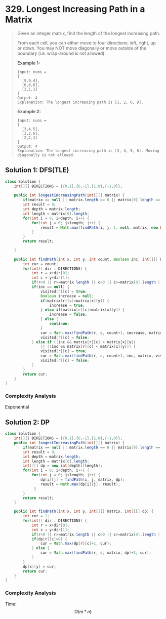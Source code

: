 # 329. Longest Increasing Path in a Matrix

> Given an integer matrix, find the length of the longest increasing path.
>
> From each cell, you can either move to four directions: left, right, up or down. You may NOT move diagonally or move outside of the boundary \(i.e. wrap-around is not allowed\).
>
> **Example 1:**
>
> ```text
> Input: nums = 
> [
>   [9,9,4],
>   [6,6,8],
>   [2,1,1]
> ] 
> Output: 4 
> Explanation: The longest increasing path is [1, 2, 6, 9].
> ```
>
> **Example 2:**
>
> ```text
> Input: nums = 
> [
>   [3,4,5],
>   [3,2,6],
>   [2,2,1]
> ] 
> Output: 4 
> Explanation: The longest increasing path is [3, 4, 5, 6]. Moving diagonally is not allowed.
> ```

## Solution 1: DFS\(TLE\)

```java
class Solution {
    int[][] DIRECTIONS = {{0,1},{0,-1},{1,0},{-1,0}};
    
    public int longestIncreasingPath(int[][] matrix) {
        if(matrix == null || matrix.length == 0 || matrix[0].length == 0) return 0;
        int result = 0;
        int depth = matrix.length;
        int length = matrix[0].length;
        for(int i = 0; i<depth; i++) {
            for(int j = 0; j<length; j++) {
                result = Math.max(findPath(i, j, 1, null, matrix, new boolean[depth][length]), result);
            }
        }
        return result;

    }
    
    public int findPath(int x, int y, int count, Boolean inc, int[][] matrix, boolean[][] visited) {
        int cur = count;
        for(int[] dir : DIRECTIONS) {
            int r = x+dir[0];
            int c = y+dir[1];
            if(r<0 || r>=matrix.length || c<0 || c>=matrix[0].length || visited[r][c]) continue;
            if(inc == null) {
                visited[r][c] = true;
                Boolean increase = null;
                if(matrix[r][c]>matrix[x][y]) {
                    increase = true;
                } else if(matrix[r][c]>matrix[x][y]) {
                    increase = false;
                } else {
                    continue;
                }
                cur = Math.max(findPath(r, c, count+1, increase, matrix, visited), cur);
                visited[r][c] = false;
            } else if ((inc && matrix[r][c] > matrix[x][y]) 
                || (!inc && matrix[r][c] < matrix[x][y])) {
                visited[r][c] = true;
                cur = Math.max(findPath(r, c, count+1, inc, matrix, visited), cur);
                visited[r][c] = false;
            }
        }
        return cur;
    }
}
```

### Complexity Analysis

Exponential

## Solution 2: DP

```java
class Solution {
    int[][] DIRECTIONS = {{0,1},{0,-1},{1,0},{-1,0}};
    public int longestIncreasingPath(int[][] matrix) {
        if(matrix == null || matrix.length == 0 || matrix[0].length == 0) return 0;
        int result = 0;
        int depth = matrix.length;
        int length = matrix[0].length;
        int[][] dp = new int[depth][length];
        for(int i = 0; i<depth; i++) {
            for(int j = 0; j<length; j++) {
                dp[i][j] = findPath(i, j, matrix, dp);
                result = Math.max(dp[i][j], result);
             }
        }
        return result;
    }

    public int findPath(int x, int y, int[][] matrix, int[][] dp) {
        int cur = 1;
        for(int[] dir : DIRECTIONS) {
            int r = x+dir[0];
            int c = y+dir[1];
            if(r<0 || r>=matrix.length || c<0 || c>=matrix[0].length || matrix[r][c] <= matrix[x][y]) continue;  
            if(dp[r][c]>0) {
                cur = Math.max(dp[r][c]+1, cur);
            } else {
                cur = Math.max(findPath(r, c, matrix, dp)+1, cur);
            }
        }
        dp[x][y] = cur;
        return cur;
    }
}
```

### Complexity Analysis

Time: $$O(m*n)$$ 

